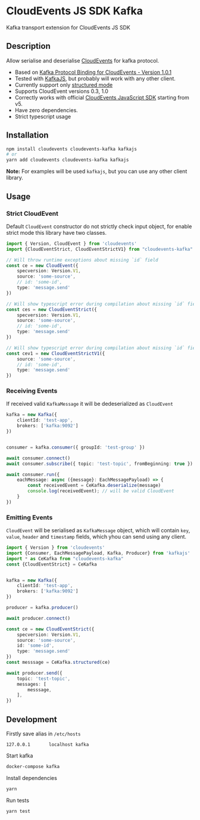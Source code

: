 # CloudEvents JS SDK Kafka

Kafka transport extension for CloudEvents JS SDK

## Description

Allow serialise and deserialise [CloudEvents](https://github.com/cloudevents/spec) for kafka protocol.

* Based on [Kafka Protocol Binding for CloudEvents - Version 1.0.1](https://github.com/cloudevents/spec/blob/v1.0.1/kafka-protocol-binding.md)
* Tested with [KafkaJS](https://github.com/tulios/kafkajs), but probably will work with any other client.
* Currently support only [structured mode](https://github.com/cloudevents/spec/blob/v1.0.1/kafka-protocol-binding.md#33-structured-content-mode)
* Supports CloudEvent versions 0.3, 1.0
* Correctly works with official [CloudEvents JavaScript SDK](https://github.com/cloudevents/sdk-javascript) starting from v5.
* Have zero dependencies.
* Strict typescript usage

## Installation

```bash
npm install cloudevents cloudevents-kafka kafkajs
# or
yarn add cloudevents cloudevents-kafka kafkajs
```

**Note:** For examples will be used `kafkajs`, but you can use any other client library.

## Usage

### Strict CloudEvent

Default `CloudEvent` constructor do not strictly check input object,
for enable strict mode this library have two classes.

```ts
import { Version, CloudEvent } from 'cloudevents'
import {CloudEventStrict, CloudEventStrictV1} from "cloudevents-kafka"

// Will throw runtime exceptions about missing `id` field
const ce = new CloudEvent({
    specversion: Version.V1,
    source: 'some-source',
    // id: 'some-id',
    type: 'message.send'
})

// Will show typescript error during compilation about missing `id` field
const ces = new CloudEventStrict({
    specversion: Version.V1,
    source: 'some-source',
    // id: 'some-id',
    type: 'message.send'
})

// Will show typescript error during compilation about missing `id` field
const cev1 = new CloudEventStrictV1({
    source: 'some-source',
    // id: 'some-id',
    type: 'message.send'
})
```

### Receiving Events

If received valid `KafkaMessage` it will be dedeserialized as `CloudEvent`

```ts
kafka = new Kafka({
    clientId: 'test-app',
    brokers: ['kafka:9092']
})


consumer = kafka.consumer({ groupId: 'test-group' })

await consumer.connect()
await consumer.subscribe({ topic: 'test-topic', fromBeginning: true })

await consumer.run({
    eachMessage: async ({message}: EachMessagePayload) => {
        const receivedEvent = CeKafka.deserialize(message)
        console.log(receivedEvent); // will be valid CloudEvent
    }
})
```

### Emitting Events

`CloudEvent` will be serialised as `KafkaMessage` object, which will contain `key`, `value`, `header` and `timestamp` fields, which yhou can send using any client.

```ts
import { Version } from 'cloudevents'
import {Consumer, EachMessagePayload, Kafka, Producer} from 'kafkajs'
import * as CeKafka from "cloudevents-kafka"
const {CloudEventStrict} = CeKafka


kafka = new Kafka({
    clientId: 'test-app',
    brokers: ['kafka:9092']
})

producer = kafka.producer()

await producer.connect()

const ce = new CloudEventStrict({
    specversion: Version.V1,
    source: 'some-source',
    id: 'some-id',
    type: 'message.send'
})
const messsage = CeKafka.structured(ce)

await producer.send({
    topic: 'test-topic',
    messages: [
        messsage,
    ],
})

```

## Development

Firstly save alias in `/etc/hosts`

```/etc/hosts
127.0.0.1       localhost kafka
```

Start kafka

```bash
docker-compose kafka
```

Install dependencies

```bash
yarn
```

Run tests

```bash
yarn test
```
